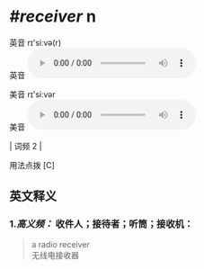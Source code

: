 # ***\#receiver*** n
英音 rɪ'siːvə(r)  
英音
<audio src="./media/receiver-B.aac" controls="controls"></audio>

美音 rɪ'siːvər  
美音
<audio src="./media/receiver.aac" controls="controls"></audio>



| 词频 2 |  

用法点拨  [C]

英文释义
---
### 1.*高义频：* **收件人；接待者；听筒；接收机：**  

 > a radio receiver   
 > 无线电接收器    



